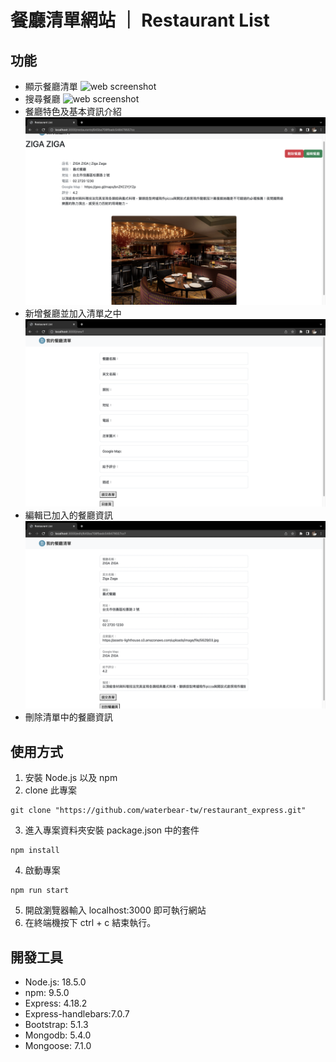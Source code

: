 # 餐廳清單網站 ｜ Restaurant List

## 功能

- 顯示餐廳清單
  ![web screenshot](./screenshot/index.png)
- 搜尋餐廳
  ![web screenshot](./screenshot/search.png)
- 餐廳特色及基本資訊介紹
  ![web screenshot](./screenshot/detail.png)
- 新增餐廳並加入清單之中
  ![web screenshot](./screenshot/new.png)
- 編輯已加入的餐廳資訊
  ![web screenshot](./screenshot/edit.png)
- 刪除清單中的餐廳資訊

## 使用方式

1. 安裝 Node.js 以及 npm
2. clone 此專案

```
git clone "https://github.com/waterbear-tw/restaurant_express.git"
```

3. 進入專案資料夾安裝 package.json 中的套件

```
npm install
```

4. 啟動專案

```
npm run start
```

5. 開啟瀏覽器輸入 localhost:3000 即可執行網站
6. 在終端機按下 ctrl + c 結束執行。

## 開發工具

- Node.js: 18.5.0
- npm: 9.5.0
- Express: 4.18.2
- Express-handlebars:7.0.7
- Bootstrap: 5.1.3
- Mongodb: 5.4.0
- Mongoose: 7.1.0
